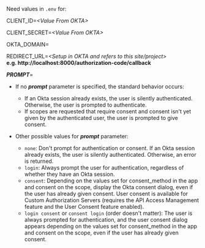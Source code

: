 Need values in `.env` for:

CLIENT_ID=*&lt;Value From OKTA&gt;*

CLIENT_SECRET=*&lt;Value From OKTA&gt;*

OKTA_DOMAIN=

REDIRECT_URL=*&lt;Setup in OKTA and refers to this site/project&gt;*<br/>
**e.g. http://localhost:8000/authorization-code/callback**

***PROMPT***=

- If no ***prompt*** parameter is specified, the standard behavior occurs:
   - If an Okta session already exists, the user is silently authenticated. Otherwise, the user is prompted to authenticate.
   - If scopes are requested that require consent and consent isn't yet given by the authenticated user, the user is prompted to give consent.


- Other possible values for ***prompt*** parameter:
   - `none`: Don't prompt for authentication or consent. If an Okta session already exists, the user is silently authenticated. Otherwise, an error is returned.
   - `login`: Always prompt the user for authentication, regardless of whether they have an Okta session.
   - `consent`: Depending on the values set for consent_method in the app and consent on the scope, display the Okta consent dialog, even if the user has already given consent. User consent is available for Custom Authorization Servers (requires the API Access Management feature and the User Consent feature enabled).
   - `login consent` or `consent login` (order doesn't matter): The user is always prompted for authentication, and the user consent dialog appears depending on the values set for consent_method in the app and consent on the scope, even if the user has already given consent.